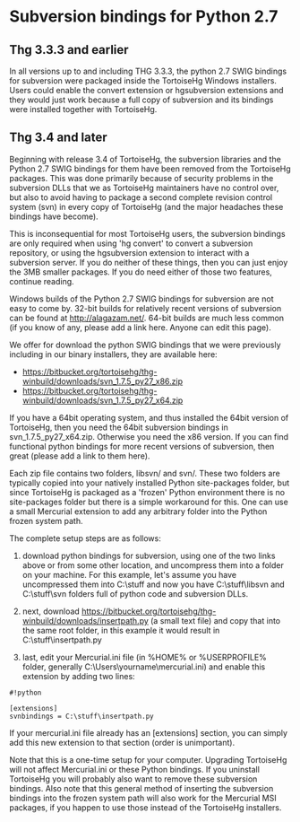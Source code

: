 # Subversion bindings for Python 2.7

## Thg 3.3.3 and earlier

In all versions up to and including THG 3.3.3, the python 2.7 SWIG bindings for subversion were packaged inside the TortoiseHg Windows installers.  Users could enable the convert extension or hgsubversion extensions and they would just work because a full copy of subversion and its bindings were installed together with TortoiseHg.

## Thg 3.4 and later

Beginning with release 3.4 of TortoiseHg, the subversion libraries and the Python 2.7 SWIG bindings for them have been removed from the TortoiseHg packages.  This was done primarily because of security problems in the subversion DLLs that we as TortoiseHg maintainers have no control over, but also to avoid having to package a second complete revision control system (svn) in every copy of TortoiseHg (and the major headaches these bindings have become).

This is inconsequential for most TortoiseHg users, the subversion bindings are only required when using 'hg convert' to convert a subversion repository, or using the hgsubversion extension to interact with a subversion server. If you do neither of these things, then you can just enjoy the 3MB smaller packages. If you do need either of those two features, continue reading.

Windows builds of the Python 2.7 SWIG bindings for subversion are not easy to come by. 32-bit builds for relatively recent versions of subversion can be found at http://alagazam.net/.  64-bit builds are much less common (if you know of any, please add a link here. Anyone can edit this page).

We offer for download the python SWIG bindings that we were previously including in our binary installers, they are available here:

* https://bitbucket.org/tortoisehg/thg-winbuild/downloads/svn_1.7.5_py27_x86.zip
* https://bitbucket.org/tortoisehg/thg-winbuild/downloads/svn_1.7.5_py27_x64.zip

If you have a 64bit operating system, and thus installed the 64bit version of TortoiseHg, then you need the 64bit subversion bindings in svn_1.7.5_py27_x64.zip. Otherwise you need the x86 version.  If you can find functional python bindings for more recent versions of subversion, then great (please add a link to them here).

Each zip file contains two folders, libsvn/ and svn/. These two folders are typically copied into your natively installed Python site-packages folder, but since TortoiseHg is packaged as a 'frozen' Python environment there is no site-packages folder but there is a simple workaround for this. One can use a small Mercurial extension to add any arbitrary folder into the Python frozen system path.

The complete setup steps are as follows:

1. download python bindings for subversion, using one of the two links above or from some other location, and  uncompress them into a folder on your machine. For this example, let's assume you have uncompressed them into C:\stuff and now you have C:\stuff\libsvn and C:\stuff\svn folders full of python code and subversion DLLs.

2. next, download https://bitbucket.org/tortoisehg/thg-winbuild/downloads/insertpath.py (a small text file) and copy that into the same root folder, in this example it would result in C:\stuff\insertpath.py

3. last, edit your Mercurial.ini file (in %HOME% or %USERPROFILE% folder, generally C:\Users\yourname\mercurial.ini) and enable this extension by adding two lines:


```
#!python

[extensions]
svnbindings = C:\stuff\insertpath.py

```

If your mercurial.ini file already has an [extensions] section, you can simply add this new extension to that section (order is unimportant).

Note that this is a one-time setup for your computer. Upgrading TortoiseHg will not affect Mercurial.ini or these Python bindings. If you uninstall TortoiseHg you will probably also want to remove these subversion bindings. Also note that this general method of inserting the subversion bindings into the frozen system path will also work for the Mercurial MSI packages, if you happen to use those instead of the TortoiseHg installers.